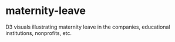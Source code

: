 # maternity-leave
D3 visuals illustrating maternity leave in the companies, educational institutions, nonprofits, etc.
